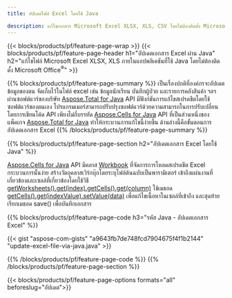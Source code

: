 ```yaml
---
title: อัปเดตไฟล์ Excel โดยใช้ Java 

description: แก้ไขเอกสาร Microsoft Excel XLSX, XLS, CSV โดยไม่ต้องติดตั้ง Microsoft Office ภายในแอปพลิเคชันที่ใช้ Java
---
```


{{< blocks/products/pf/feature-page-wrap >}}
{{< blocks/products/pf/feature-page-header h1="อัปเดตเอกสาร Excel ผ่าน Java" h2="แก้ไขไฟล์ Microsoft Excel XLSX, XLS ภายในแอปพลิเคชันที่ใช้ Java โดยไม่ต้องติดตั้ง Microsoft Office<sup>&reg;</sup>" >}}

{{% blocks/products/pf/feature-page-summary %}}
เป็นเรื่องปกติที่องค์กรจะอัปเดตข้อมูลของตน จัดเก็บไว้ในไฟล์ excel เช่น ข้อมูลนักเรียน บันทึกผู้ป่วย และรายการคลังสินค้า ฯลฯ ผ่านซอฟต์แวร์ของบริษัท [Aspose.Total for Java](https://products.aspose.com/total/java/) API มีฟังก์ชันการแก้ไขสเปรดชีตโดยใช้ซอฟต์แวร์ของตนเอง โปรแกรมเมอร์สามารถปรับปรุงซอฟต์แวร์ด้วยความสามารถในการปรับเปลี่ยนโดยการเขียนโค้ด API เพียงไม่กี่บรรทัด [Aspose.Cells for Java](https://products.aspose.com/cells/java/) API ที่เป็นส่วนหนึ่งของแพ็คเกจ [Aspose.Total for Java](https://products.aspose.com/total/java/) ทำให้กระบวนการแก้ไขนี้ง่ายขึ้น ด้านล่างนี้คือขั้นตอนการอัปเดตเอกสาร Excel
{{% /blocks/products/pf/feature-page-summary  %}}

{{% blocks/products/pf/feature-page-section  h2="อัปเดตเอกสาร Excel โดยใช้ Java" %}}

[Aspose.Cells for Java](https://products.aspose.com/cells/java/) API มีคลาส [Workbook](https://reference.aspose.com/cells/java/com.aspose.cells/Workbook) ที่จัดการการโหลดสเปรดชีต Excel กระบวนการนั้นง่าย สร้างวัตถุคลาสเวิร์กบุ๊กโดยระบุไฟล์ต้นฉบับเป็นพารามิเตอร์ เข้าถึงแผ่นงานที่เกี่ยวข้องและเซลล์ที่เกี่ยวข้องโดยใช้วิธี [getWorksheets().get(index).getCells().get(column)](https://reference.aspose.com/cells/java/com.aspose.cells/cells#Item%20(int)) ใช้เมธอด [getCells().get(indexValue).setValue(data)](https://reference.aspose.com/cells/java/com.aspose.cells/cell#Value) เพื่อแก้ไขเนื้อหาในเซลล์ที่เข้าถึง และสุดท้ายเรียกเมธอด save() เพื่อบันทึกเอกสาร

{{% blocks/products/pf/feature-page-code h3="รหัส Java - อัปเดตเอกสาร Excel" %}}

{{< gist "aspose-com-gists" "a9643fb7de748fcd7904675f4f1b2144" "update-excel-file-via-java.java" >}}

{{% /blocks/products/pf/feature-page-code  %}}
{{% /blocks/products/pf/feature-page-section %}}

{{< blocks/products/pf/feature-page-options formats="all" beforeslug="อัปเดต">}}